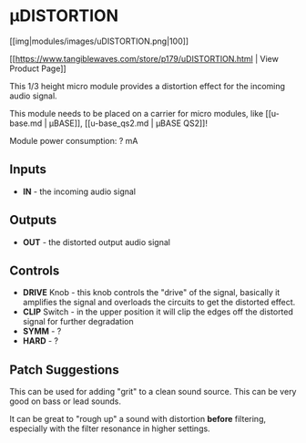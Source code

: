 # µDISTORTION
[[img|modules/images/uDISTORTION.png|100]]

[[https://www.tangiblewaves.com/store/p179/uDISTORTION.html  | View Product Page]]

This 1/3 height micro module provides a distortion effect for the incoming audio signal.

This module needs to be placed on a carrier for micro modules, like  [[u-base.md | µBASE]],  [[u-base_qs2.md | µBASE QS2]]!

Module power consumption: ? mA

## Inputs

* **IN** - the incoming audio signal

## Outputs

* **OUT** - the distorted output audio signal

## Controls

* **DRIVE** Knob - this knob controls the "drive" of the signal, basically it amplifies the signal and overloads the circuits to get the distorted effect.
* **CLIP** Switch - in the upper position it will clip the edges off the distorted signal for further degradation
* **SYMM** - ?
* **HARD** - ?

## Patch Suggestions

This can be used for adding "grit" to a clean sound source. This can be very good on bass or lead sounds.

It can be great to "rough up" a sound with distortion __before__ filtering, especially with the filter resonance in higher settings.
